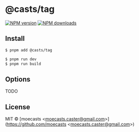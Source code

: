 # @casts/tag

[![NPM version](https://img.shields.io/npm/v/@casts/tag.svg?style=flat)](https://npmjs.org/package/@casts/tag)
[![NPM downloads](http://img.shields.io/npm/dm/@casts/tag.svg?style=flat)](https://npmjs.org/package/@casts/tag)

## Install

```bash
$ pnpm add @casts/tag
```

```bash
$ pnpm run dev
$ pnpm run build
```

## Options

TODO

## License

MIT © [moecasts &lt;moecasts.caster@gmail.com&gt;](https://github.com/moecasts &lt;moecasts.caster@gmail.com&gt;)
